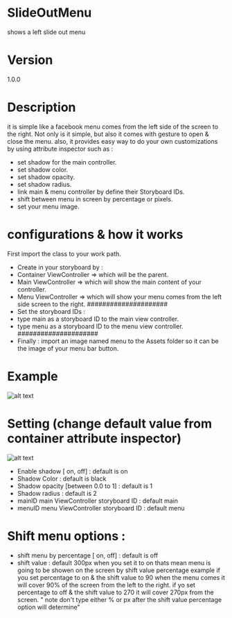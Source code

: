 # SlideOutMenu
shows a left slide out menu
# Version
1.0.0
# Description
it is simple like a facebook menu comes from the left side of the screen to the right. Not only is it simple, but also it comes with gesture to open & close the menu. also, it provides easy way to do your own customizations by using attribute inspector such as :
- set shadow for the main controller.
- set shadow color.
- set shadow opacity.
- set shadow radius.
- link main & menu controller by define their Storyboard IDs.
- shift between menu in screen by percentage or pixels. 
- set your menu image.

# configurations & how it works

First import the class to your work path.
- Create in your storyboard by :
- Container ViewController => which will be the parent.
- Main ViewController => which will show the main content of your controller.
- Menu ViewController => which will show your menu comes from the left side screen to the right.
#####################
- Set the storyboard IDs :
- type main as a storyboard ID to the main view controller.
- type menu as a storyboard ID to the menu view controller.
#####################
- Finally :
import an image named menu to the Assets folder so it can be the image of your menu bar button.
  
 # Example
![alt text](https://github.com/Marshal89/SlideOutMenu/blob/master/exampleSlideOut.gif?raw=true)

# Setting (change default value from container attribute inspector)
![alt text](https://github.com/Marshal89/SlideOutMenu/blob/master/Settings%20Example.png?raw=true)
- Enable shadow [ on, off] : default is on
- Shadow Color : default is black
- Shadow opacity [between 0.0 to 1] : default is 1
- Shadow radius : default is 2
- mainID main ViewController storyboard ID : default main
- menuID menu ViewController storyboard ID : default menu

# Shift menu options :
- shift menu by percentage [ on, off] : default is off
- shift value : default 300px
when you set it to on thats mean menu is going to be showen on the screen by shift value percentage
example if you set percentage to on & the shift value to 90 when the menu comes it will cover 90% of
the screen from the left to the right.
if yo set percentage to off & the shift value to 270 it will cover 270px from the screen.
" note don't type either % or px after the shift value percentage option will determine"
